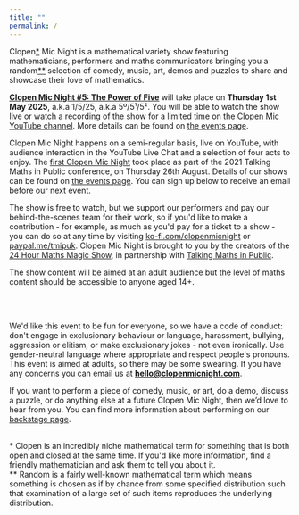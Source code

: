 ```yaml
---
title: ""
permalink: /
---
```


<!--<div style="text-align:center">
<iframe width="560" height="315" src="https://www.youtube.com/embed/EVXsMDFH7eQ?si=h_zAOdHaZJ9ewDRo" title="Clopen Mic Night 4 on YouTube" frameborder="0" allow="accelerometer; autoplay; clipboard-write; encrypted-media; gyroscope; picture-in-picture; web-share" allowfullscreen></iframe></div>-->

Clopen<a href='#footnote1'>*</a> Mic Night is a mathematical variety show featuring 
mathematicians, performers and maths communicators bringing you a
random<a href='#footnote2'>**</a> selection of comedy, music, art, demos and puzzles to
share and showcase their love of mathematics.

[**Clopen Mic Night #5: The Power of Five**](/events/2025-05-01) will take place on **Thursday 1st May 2025**, a.k.a 1/5/25, a.k.a 5&ordm;/5&sup1;/5&sup2;.
You will be able to watch the show live or watch a recording of the show for a limited time on the [Clopen Mic YouTube channel](https://www.youtube.com/watch?v=EVXsMDFH7eQ).
More details can be found on [the events page](events/index.md).

Clopen Mic Night happens on a semi-regular basis, live on YouTube, with audience interaction in the YouTube Live Chat and a selection of four 
acts to enjoy. The [first Clopen Mic Night](events/2021-08-26.md) took place as part of the 2021 Talking Maths in 
Public conference, on Thursday 26th August. Details of our shows can be found on [the events page](events/index.md).
You can sign up below to receive an email before our next event.

The show is free to watch, but we support our performers and pay our behind-the-scenes team 
for their work, so if you'd like to make a contribution - for example, as much as you'd pay 
for a ticket to a show - you can do so at any time by visiting 
[ko-fi.com/clopenmicnight](https://ko-fi.com/clopenmicnight) or
[paypal.me/tmipuk](https://paypal.me/tmipuk). Clopen Mic Night is brought to you by the 
creators of the [24 Hour Maths Magic Show](https://24hourmaths.com), in partnership with 
[Talking Maths in Public](https://talkingmathsinpublic.uk/).

The show content will be aimed at an adult audience but the level of maths content should be 
accessible to anyone aged 14+.

<br />

<div class="sender-form-field" data-sender-form-id="ks7i2oxmaq7jqdqvszm" style="text-align:center"></div>

<br />

We'd like this event to be fun for everyone, so we have a code of
conduct: don't engage in exclusionary behaviour or language, harassment,
bullying, aggression or elitism, or make exclusionary jokes - not even
ironically. Use gender-neutral language where appropriate and respect
people's pronouns. This event is aimed at adults, so there may be some
swearing. If you have any concerns you can email us at
**hello@clopenmicnight.com**.

If you want to perform a piece of comedy, music, or art, do a demo, discuss a puzzle, or do anything else at a future Clopen Mic Night, then we’d love to hear from you.
You can find more information about performing on our [backstage page](backstage.md).

<br />

<div class='footnote' id='footnote1'>* Clopen is an incredibly niche mathematical term for something that is both open and closed 
at the same time. If you'd like more information, find a friendly mathematician and ask them 
to tell you about it.
</div>

<div class='footnote' id='footnote2'>** Random is a fairly well-known mathematical term which means something is chosen as if by 
chance from some specified distribution such that examination of a large set of such items 
reproduces the underlying distribution.
</div>
